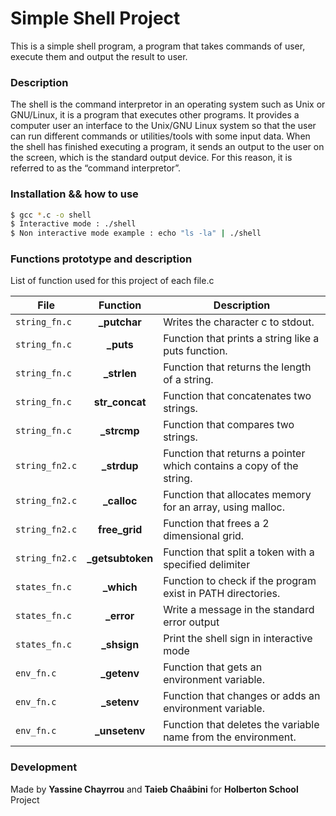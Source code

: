 # Simple Shell Project 

This is a simple shell program, a program that takes commands of user, execute them and output the result to user.

### Description

The shell is the command interpretor in an operating system such as Unix or GNU/Linux, it is a program that executes other programs. It provides a computer user an interface to the Unix/GNU Linux system so that the user can run different commands or utilities/tools with some input data.
When the shell has finished executing a program, it sends an output to the user on the screen, which is the standard output device. For this reason, it is referred to as the “command interpretor”.

### Installation && how to use

```sh
$ gcc *.c -o shell
$ Interactive mode : ./shell
$ Non interactive mode example : echo "ls -la" | ./shell
```

### Functions prototype and description

List of function used for this project of each file.c

| File | Function | Description | 
| --- |:---:| --- |
`string_fn.c` | **\_putchar** | Writes the character c to stdout. |
`string_fn.c` | **\_puts** | Function that prints a string like a puts function. |
`string_fn.c` | **\_strlen** | Function that returns the length of a string. |
`string_fn.c` | **str\_concat** | Function that concatenates two strings. |
`string_fn.c` | **\_strcmp** | Function that compares two strings. |
`string_fn2.c` | **\_strdup** | Function that returns a pointer which contains a copy of the string. |
`string_fn2.c` | **\_calloc** | Function that allocates memory for an array, using malloc. |
`string_fn2.c` | **free_grid** | Function that frees a 2 dimensional grid. |
`string_fn2.c` | **\_getsubtoken** |  Function that split a token with a specified delimiter |
`states_fn.c` | **\_which** | Function to check if the program exist in PATH directories. |
`states_fn.c` | **\_error** | Write a message in the standard error output |
`states_fn.c` | **\_shsign** | Print the shell sign in interactive mode |
`env_fn.c` | **\_getenv** | Function that gets an environment variable. |
`env_fn.c` | **\_setenv** | Function that changes or adds an environment variable. |
`env_fn.c` | **\_unsetenv** | Function that deletes the variable name from the environment. |

### Development
Made by **Yassine Chayrrou** and **Taieb Chaâbini** for **Holberton School** Project
